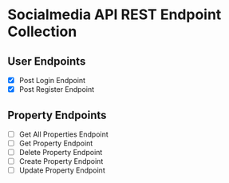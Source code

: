 # Socialmedia API REST Endpoint Collection

## User Endpoints

- [x] Post Login Endpoint
- [x] Post Register Endpoint

## Property Endpoints

- [ ] Get All Properties Endpoint
- [ ] Get Property Endpoint
- [ ] Delete Property Endpoint
- [ ] Create Property Endpoint
- [ ] Update Property Endpoint
